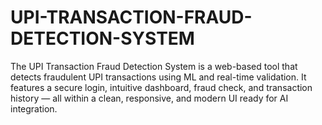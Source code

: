 # UPI-TRANSACTION-FRAUD-DETECTION-SYSTEM
The UPI Transaction Fraud Detection System is a web-based tool that detects fraudulent UPI transactions using ML and real-time validation. It features a secure login, intuitive dashboard, fraud check, and transaction history — all within a clean, responsive, and modern UI ready for AI integration.
